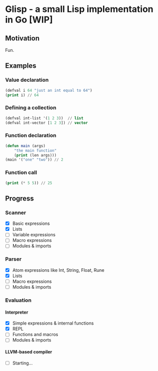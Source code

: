 # Glisp - a small Lisp implementation in Go [WIP]

## Motivation
Fun.

## Examples
### Value declaration
```lisp
(defval i 64 "just an int equal to 64")
(print i) // 64
```
### Defining a collection
```lisp
(defval int-list '(1 2 3))  // list
(defval int-vector [1 2 3]) // vector
```
### Function declaration
```lisp
(defun main (args)
    "the main function"
    (print (len args)))
(main '("one" "two")) // 2
```
### Function call
```lisp
(print (* 5 5)) // 25
```

## Progress

### Scanner
- [x] Basic expressions
- [x] Lists
- [ ] Variable expressions
- [ ] Macro expressions
- [ ] Modules & imports
### Parser
- [x] Atom expressions like Int, String, Float, Rune
- [x] Lists
- [ ] Macro expressions
- [ ] Modules & imports
### Evaluation
#### Interpreter
- [x] Simple expressions & internal functions
- [x] REPL
- [ ] Functions and macros
- [ ] Modules & imports
#### LLVM-based compiler
- [ ] Starting...
